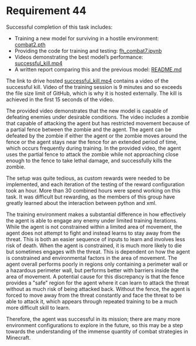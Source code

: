 # Requirement 44

Successful completion of this task includes:
- Training a new model for surviving in a hostile environment: [combat2.pth](https://github.com/lincolnschick/ML4MC/blob/main/docs/reports/requirement-44/combat2.pth)
- Providing the code for training and testing: [fh_combat7.ipynb](https://github.com/lincolnschick/ML4MC/blob/main/docs/reports/requirement-44/fh_combat7.ipynb)
- Videos demonstrating the best model’s performance: [successful_kill.mp4](https://drive.google.com/drive/folders/1HlwbYbP7knF20CZMNvWT14wGGNyAaVvr?usp=sharing)
- A written report comparing this and the previous model: [README.md](https://github.com/lincolnschick/ML4MC/edit/main/docs/reports/requirement-44/README.md)

The link to drive hosted [successful_kill.mp4](https://drive.google.com/drive/folders/1HlwbYbP7knF20CZMNvWT14wGGNyAaVvr?usp=sharing) contains a video of the successful kill. Video of the training session is 9 minutes and so exceeds the file size limit of GitHub, which is why it is hosted externally. The kill is achieved in the first 15 seconds of the video.

The provided video demonstrates that the new model is capable of defeating enemies under desirable conditions. The video includes a zombie that capable of attacking the agent but has restricted movement because of a partial fence between the zombie and the agent. The agent can be defeated by the zombie if either the agent or the zombie moves around the fence or the agent stays near the fence for an extended period of time, which occurs frequently during training. In the provided video, the agent uses the partial fence to attack the zombie while not approaching close enough to the fence to take lethal damage, and successfully kills the zombie.

The setup was quite tedious, as custom rewards were needed to be implemented, and each iteration of the testing of the reward configuration took an hour. More than 30 combined hours were spend working on this task. It was difficult but rewarding, as the members of this group have greatly learned about the interaction between python and xml. 

The training environment makes a substantial difference in how effectively the agent is able to engage any enemy under limited training iterations. While the agent is not constrained within a limited area of movement, the agent does not attempt to fight and instead learns to stay away from the threat. This is both an easier sequence of inputs to learn and involves less risk of death. When the agent is constrained, it is much more likely to die but sometimes engages with the threat. This is dependent on how the agent is constrained and environmental factors in the area of movement. The agent overall performs poorly in regions only containing a perimeter wall or a hazardous perimeter wall, but performs better with barriers inside the area of movement. A potential cause for this discrepancy is that the fence provides a "safe" region for the agent where it can learn to attack the threat without as much risk of being attacked back. Without the fence, the agent is forced to move away from the threat constantly and face the threat to be able to attack it, which appears through repeated training to be a much more difficult skill to learn.

Therefore, the agent was successful in its mission; there are many more environment configurations to explore in the future, so this may be a step towards the understanding of the immense quantity of combat strategies in Minecraft.

